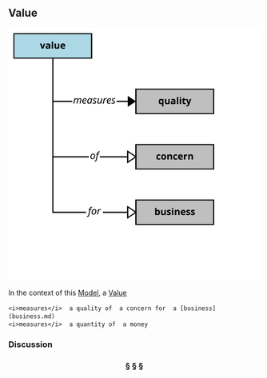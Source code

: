 ## Value

![value](value.svg)

In the context of this [Model](model.md), a [Value](value.md)

```
<i>measures</i>  a quality of  a concern for  a [business](business.md)
<i>measures</i>  a quantity of  a money
```

### Discussion



<h3 align="center"><b>&sect; &sect; &sect;</b></h3>
